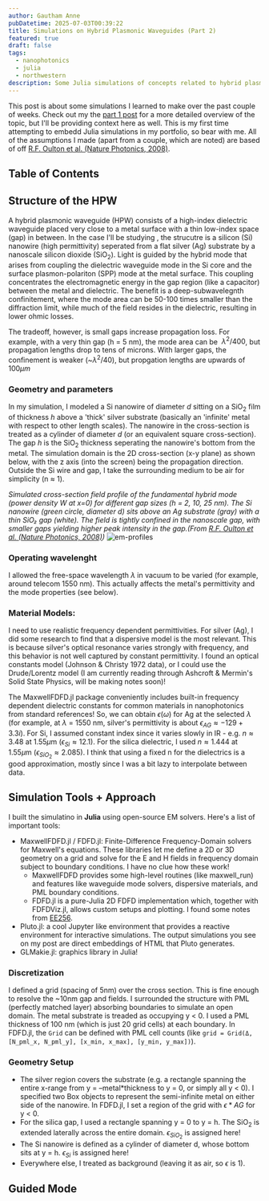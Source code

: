 ```yaml
---
author: Gautham Anne
pubDatetime: 2025-07-03T00:39:22
title: Simulations on Hybrid Plasmonic Waveguides (Part 2)
featured: true
draft: false
tags:
  - nanophotonics
  - julia
  - northwestern
description: Some Julia simulations of concepts related to hybrid plasmonic waveguides. (Tried to recreate from R.F. Oulton et al.)
---
```


This post is about some simulations I learned to make over the past couple of weeks. Check out my the <a href="https://annegautham.github.io/posts/hybrid-plasmonic-waveguides">part 1 post</a> for a more detailed overview of the topic, but I'll be providing context here as well. This is my first time attempting to embedd Julia simulations in my portfolio, so bear with me. All of the assumptions I made (apart from a couple, which are noted) are based of off <a href = "https://www.nature.com/articles/nphoton.2008.131">R.F. Oulton et al. (Nature Photonics, 2008)</a>.

## Table of Contents

## Structure of the HPW

A hybrid plasmonic waveguide (HPW) consists of a high-index dielectric waveguide placed very close to a metal surface with a thin low-index space (gap) in between. In the case I'll be studying , the strucutre is a silicon (Si) nanowire (high permittivity) seperated from a flat silver (Ag) substrate by a nanoscale silicon dioxide (SiO<sub>2</sub>). Light is guided by the hybrid mode that arises from coupling the dielectric waveguide mode in the Si core and the surface plasmon-polariton (SPP) mode at the metal surface. This coupling concentrates the electromagnetic energy in the gap region (like a capacitor) between the metal and dielectric. The benefit is a deep-subwavelegnth confinitement, where the mode area can be 50-100 times smaller than the diffraction limit, while much of the field resides in the dielectric, resulting in lower ohmic losses.

The tradeoff, however, is small gaps increase propagation loss. For example, with a very thin gap (h = 5 nm), the mode area can be $~\lambda^2/400$, but propagation lengths drop to tens of microns. With larger gaps, the confinement is weaker (~$\lambda^2/40$), but propgation lengths are upwards of $100 \mu m$

### Geometry and parameters

In my simulation, I modeled a Si nanowire of diameter $d$ sitting on a SiO<sub>2</sub> film of thickness $h$ above a 'thick' silver substrate (basically an 'infinite' metal with respect to other length scales). The nanowire in the cross-section is treated as a cylinder of diameter $d$ (or an equivalent square cross-section). The gap $h$ is the SiO<sub>2</sub> thickness seperating the nanowire's bottom from the metal. The simulation domain is the 2D cross-section (x-y plane) as shown below, with the z axis (into the screen) being the propagation direction. Outside the Si wire and gap, I take the surrounding medium to be air for simplicity (n ≈ 1).

_Simulated cross-section field profile of the fundamental hybrid mode (power density W at x=0) for different gap sizes (h = 2, 10, 25 nm). The Si nanowire (green circle, diameter d) sits above an Ag substrate (gray) with a thin SiO₂ gap (white). The field is tightly confined in the nanoscale gap, with smaller gaps yielding higher peak intensity in the gap.(From <a href = "https://www.nature.com/articles/nphoton.2008.131">R.F. Oulton et al. (Nature Photonics, 2008)</a>)_
![em-profiles](@assets/images/ee495-sims/em-profiles.png)

### Operating wavelenght

I allowed the free-space wavelength $\lambda$ in vacuum to be varied (for example, around telecom 1550 nm). This actually affects the metal's permittivity and the mode properties (see below).

### Material Models:

I need to use realistic frequency dependent permittivities. For silver (Ag), I did some research to find that a dispersive model is the most relevant. This is because silver's optical resonance varies strongly with frequency, and this behavior is not well captured by constant permittivity. I found an optical constants model (Johnson & Christy 1972 data), or I could use the Drude/Lorentz model (I am currently reading through Ashcroft & Mermin's Solid State Physics, will be making notes soon)!

The MaxwellFDFD.jl package conveniently includes built-in frequency dependent dielectric constants for common materials in nanophotonics from standard references! So, we can obtain $\epsilon (\omega)$ for Ag at the selected $\lambda$ (for example, at $\lambda$ = 1550 nm, silver's permittivity is about $\epsilon_{AG} \approx -129 + 3.3i$). For Si, I assumed constant index since it varies slowly in IR - e.g. $n \approx 3.48$ at $1.55\mu$m ($\epsilon_{Si} \approx 12.1$). For the silica dielectric, I used $n \approx 1.444$ at $1.55\mu$m ($\epsilon_{SiO_2} \approx 2.085$). I think that using a fixed n for the dielectrics is a good approximation, mostly since I was a bit lazy to interpolate between data.

## Simulation Tools + Approach

I built the simulatino in **Julia** using open-source EM solvers. Here's a list of important tools:

- MaxwellFDFD.jl / FDFD.jl: Finite-Difference Frequency-Domain solvers for Maxwell's equations. These libraries let me define a 2D or 3D geometry on a grid and solve for the E and H fields in frequency domain subject to boundary conditions. I have no clue how these work!
  - MaxwellFDFD provides some high-level routines (like maxwell_run) and features like waveguide mode solvers, dispersive materials, and PML boundary conditions.
  - FDFD.jl is a pure-Julia 2D FDFD implementation which, together with FDFDViz.jl, allows custom setups and plotting. I found some notes from <a href="https://www.mit.edu/~wsshin/ee256.html">EE256</a>.
- Pluto.jl: a cool Jupyter like environment that provides a reactive environment for interactive simulations. The output simulations you see on my post are direct embeddings of HTML that Pluto generates.
- GLMakie.jl: graphics library in Julia!

### Discretization

I defined a grid (spacing of 5nm) over the cross section. This is fine enough to resolve the ~10nm gap and fields. I surrounded the structure with PML (perfectly matched layer) absorbing boundaries to simulate an open domain. The metal substrate is treaded as occupying y < 0. I used a PML thickness of 100 nm (which is just 20 grid cells) at each boundary. In FDFD.jl, the `Grid` can be defined with PML cell counts (like `grid = Grid(Δ, [N_pml_x, N_pml_y], [x_min, x_max], [y_min, y_max])`).

### Geometry Setup

- The silver region covers the substrate (e.g. a rectangle spanning the entire x-range from y = –metal*thickness to y = 0, or simply all y < 0). I specified two Box objects to represent the semi-infinite metal on either side of the nanowire. In FDFD.jl, I set a region of the grid with $\epsilon*{AG}$ for y < 0.
- For the silica gap, I used a rectangle spanning y = 0 to y = h. The SiO<sub>2</sub> is extended laterally across the entire domain. $\epsilon_{SiO_2}$ is assigned here!
- The Si nanowire is defined as a cylinder of diameter d, whose bottom sits at y = h. $\epsilon_{Si}$ is assigned here!
- Everywhere else, I treated as background (leaving it as air, so $\epsilon$ is 1).

## Guided Mode
